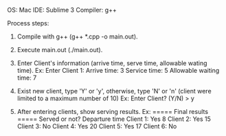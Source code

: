 OS: Mac
IDE: Sublime 3
Compiler: g++

Process steps:

1. Compile with g++ (g++ *.cpp -o main.out).

2. Execute main.out (./main.out).

3. Enter Client's information (arrive time, serve time, allowable wating time).
Ex:
Enter Client 1:
Arrive time: 3
Service time: 5
Allowable waiting time: 7

4. Exist new client, type 'Y' or 'y', otherwise, type 'N' or 'n' (client were limited to a maximum number of 10)
Ex:
Enter Client? (Y/N) > y

5. After entering clients, show serving results.
Ex:
===== Final results =====
        Served or not?  Departure time
Client 1:       Yes          8
Client 2:       Yes          15
Client 3:       No
Client 4:       Yes          20
Client 5:       Yes          17
Client 6:       No
